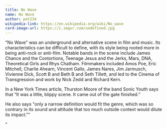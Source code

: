 ```yaml
---
title: No Wave
name: No Wave
author: pet234
wikipedia-link: https://en.wikipedia.org/wiki/No_wave
card-image-url: https://i.imgur.com/undefined.jpg
---
```


"No Wave" was an underground and alternative scene in film and music. Its characteristics can be difficult to define, with its style being rooted more in being anti-rock or anti-film. Notable bands in the scene include James Chance and the Contortions, Teenage Jesus and the Jerks, Mars, DNA, Theoretical Girls and Rhys Chatham. Filmmakers included Amos Poe, Eric Mitchell, Charlie Ahearn, Vincent Gallo, James Nares, Jim Jarmusch, Vivienne Dick, Scott B and Beth B and Seth Tillett, and led to the Cinema of Transgression and work by Nick Zedd and Richard Kern.

In a New York Times article, Thurston Moore of the band Sonic Youth says that “It was a little, blippy scene. It came out of the gate finished.”

He also says  "only a narrow definition would fit the genre, which was so contrary in its sound and attitude that too much outside context would dilute its impact.""

"
